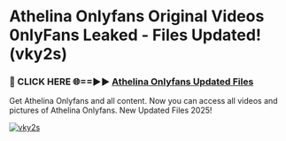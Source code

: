 # Athelina Onlyfans Original Videos 0nlyFans Leaked - Files Updated! (vky2s)

<h3>🔴 CLICK HERE 🌐==►► <a href="https://tinyurl.com/ehrbuxhb" rel="nofollow">Athelina Onlyfans Updated Files</a></h3>

Get Athelina Onlyfans and all content. Now you can access all videos and pictures of Athelina Onlyfans. New Updated Files 2025!

[![vky2s](https://i.imgur.com/lVYEuWS.gif)](https://tinyurl.com/ehrbuxhb)
